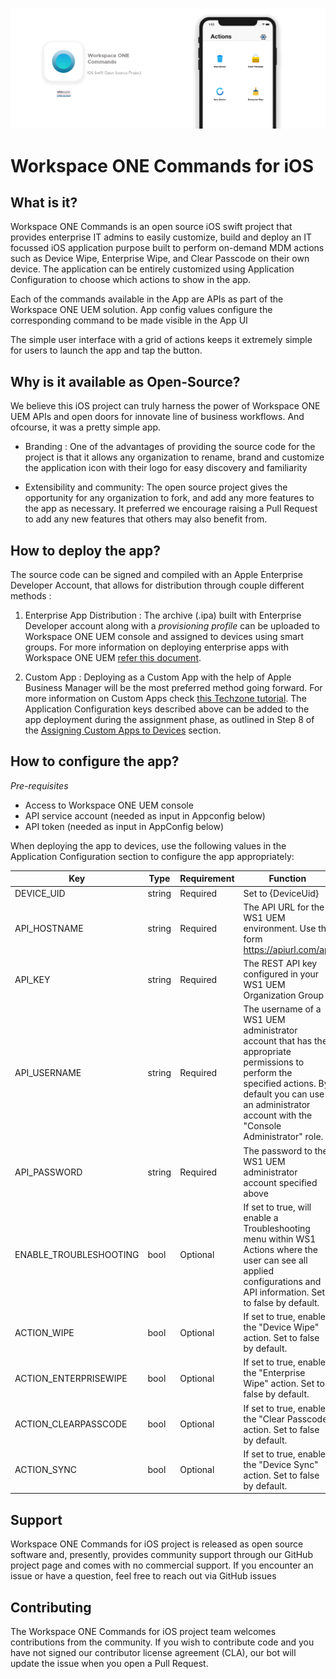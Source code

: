 
![WS1_Actions.png?raw=true](./bin/WS1_Actions.png)

# Workspace ONE Commands for iOS

## What is it?

Workspace ONE Commands is an open source iOS swift project that provides enterprise IT admins to easily customize, build and deploy an IT focussed iOS application purpose built to perform on-demand MDM actions such as Device Wipe, Enterprise Wipe, and Clear Passcode on their own device.  The application can be entirely customized using Application Configuration to choose which actions to show in the app. 

Each of the commands available in the App are APIs as part of the Workspace ONE UEM solution. App config values configure the corresponding command to be made visible in the App UI

The simple user interface with a grid of actions keeps it extremely simple for users to launch the app and tap the button.

## Why is it available as Open-Source?

We believe this iOS project can truly harness the power of Workspace ONE UEM APIs and open doors for innovate line of business workflows. And ofcourse, it was a pretty simple app. 

*  Branding :  One of the advantages of providing the source code for the project is that it allows any organization to rename, brand and customize the application icon with their logo for easy discovery and familiarity

*  Extensibility and community: The open source project gives the opportunity for any organization to fork, and add any more features to the app as necessary. It preferred we encourage raising a Pull Request to add any new features that others may also benefit from. 

## How to deploy the app?

The source code can be signed and compiled with an Apple Enterprise Developer Account, that allows for distribution through couple different methods : 

1) Enterprise App Distribution : The archive (.ipa) built with Enterprise Developer account along with a *provisioning profile* can be uploaded to Workspace ONE UEM console and assigned to devices using smart groups. For more information on deploying enterprise apps with Workspace ONE UEM [refer this document](https://docs.vmware.com/en/VMware-Workspace-ONE-UEM/1811/VMware-Workspace-ONE-UEM-Mobile-Application-Management/GUID-AWT-CONFIG-INTERNAL-APPS-LOCAL.html).

2) Custom App : Deploying as a Custom App with the help of Apple Business Manager will be the most preferred method going forward. For more information on Custom Apps check [this Techzone tutorial](https://techzone.vmware.com/managing-ios-custom-apps-vmware-workspace-one-operational-tutorial).  The Application Configuration keys described above can be added to the app deployment during the assignment phase, as outlined in Step 8 of the [Assigning Custom Apps to Devices](https://techzone.vmware.com/managing-ios-custom-apps-vmware-workspace-one-operational-tutorial#1249320) section.


## How to configure the app?

*Pre-requisites*
* Access to Workspace ONE UEM console
* API service account (needed as input in Appconfig below)
* API token (needed as input in AppConfig below)

When deploying the app to devices, use the following values in the Application Configuration section to configure the app appropriately:

| Key | Type | Requirement | Function |
| --- | --- | ---| --- |
| DEVICE_UID | string | Required| Set to {DeviceUid} |
| API_HOSTNAME | string | Required |The API URL for the WS1 UEM environment.  Use the form https://apiurl.com/api |
| API_KEY | string | Required |The REST API key configured in your WS1 UEM Organization Group |
| API_USERNAME | string | Required | The username of a WS1 UEM administrator account that has the appropriate permissions to perform the specified actions.  By default you can use an administrator account with the "Console Administrator" role. |
| API_PASSWORD | string  | Required | The password to the WS1 UEM administrator account specified above |
| ENABLE_TROUBLESHOOTING | bool | Optional | If set to true, will enable a Troubleshooting menu within WS1 Actions where the user can see all applied configurations and API information.  Set to false by default. |
| ACTION_WIPE | bool | Optional | If set to true, enables the "Device Wipe" action.  Set to false by default. |
|ACTION_ENTERPRISEWIPE | bool | Optional | If set to true, enables the "Enterprise Wipe" action.  Set to false by default. |
| ACTION_CLEARPASSCODE | bool | Optional | If set to true, enables the "Clear Passcode" action.  Set to false by default. |
| ACTION_SYNC | bool | Optional | If set to true, enables the "Device Sync" action.  Set to false by default. |

## Support
Workspace ONE Commands for iOS project is released as open source software and, presently, provides community support through our GitHub project page and comes with no commercial support. If you encounter an issue or have a question, feel free to reach out via GitHub issues

## Contributing
The Workspace ONE Commands for iOS project team welcomes contributions from the community. If you wish to contribute code and you have not signed our contributor license agreement (CLA), our bot will update the issue when you open a Pull Request.


